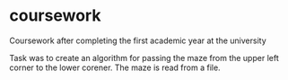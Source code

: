 # coursework
Сoursework after completing the first academic year at the university

Task was to create an algorithm for passing the maze from the upper left corner to the lower corener. The maze is read from a file.
